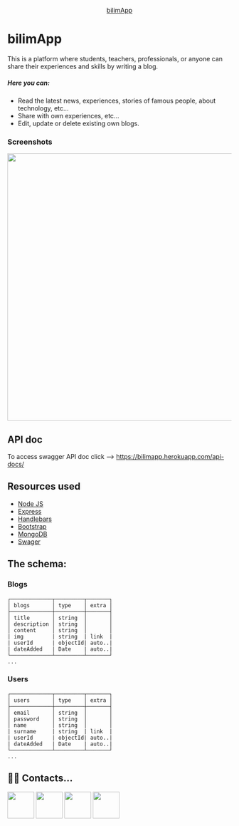 <p align="center">
  <a href="https://bilimapp.herokuapp.com/">
    bilimApp<br/>
  </a>
</p>

# bilimApp
This is a platform where students, teachers, professionals, or anyone can share their experiences and skills by writing a blog.

##### Here you can:
- Read the latest news, experiences, stories of famous people, about technology, etc...
- Share with own experiences, etc...
- Edit, update or delete existing own blogs.

### Screenshots
<a href="https://i.imgur.com/6fubOnL.png"><img src="https://i.imgur.com/6fubOnL.png" width="600px"></a>

## API doc

To access swagger API doc click -->  <a href ="https://bilimapp.herokuapp.com/api-docs/">https://bilimapp.herokuapp.com/api-docs/</a>


## Resources used

- [Node JS](https://nodejs.org/en/about/)
- [Express](https://expressjs.com/ru/)
- [Handlebars](https://handlebarsjs.com/)
- [Bootstrap](https://getbootstrap.com/)
- [MongoDB](https://www.mongodb.com/)
- [Swager](https://swagger.io/)


## The schema:

### Blogs
```
┌─────────────┬─────────┬───────┐
│ blogs       │ type    │ extra │
├─────────────┼─────────┼───────┤
│ title       │ string  │       │
│ description │ string  │       │
│ content     │ string  │       │
| img         | string  | link  |
| userId      | objectId| auto..|
| dateAdded   | Date    | auto..|
└─────────────┴─────────┴───────┘
...
```
### Users
```
┌─────────────┬─────────┬───────┐
│ users       │ type    │ extra │
├─────────────┼─────────┼───────┤
│ email       │ string  │       │
│ password    │ string  │       │
│ name        │ string  │       │
| surname     | string  | link  |
| userId      | objectId| auto..|
| dateAdded   | Date    | auto..|
└─────────────┴─────────┴───────┘
...
```
## ‍👨‍💻 ‍Contacts...

<a href="https://www.instagram.com/kuba.asanovv/"><img src="https://img.icons8.com/color/48/000000/instagram" width="60"></a>
<a href="https://www.linkedin.com/in/kubanych-asanov-07394b1b4/"><img src="https://img.icons8.com/color/48/000000/linkedin-circled.png" width="60"></a>
<a href="https://www.youtube.com/channel/UCneGkwC2dxnOc10q1Zlc0GQ"><img src="https://img.icons8.com/color/48/000000/youtube-play.png" width="60"></a>
<a href="https://kuba.go.kg/"><img src="https://img.icons8.com/ultraviolet/40/000000/domain.png" width="60"></a>